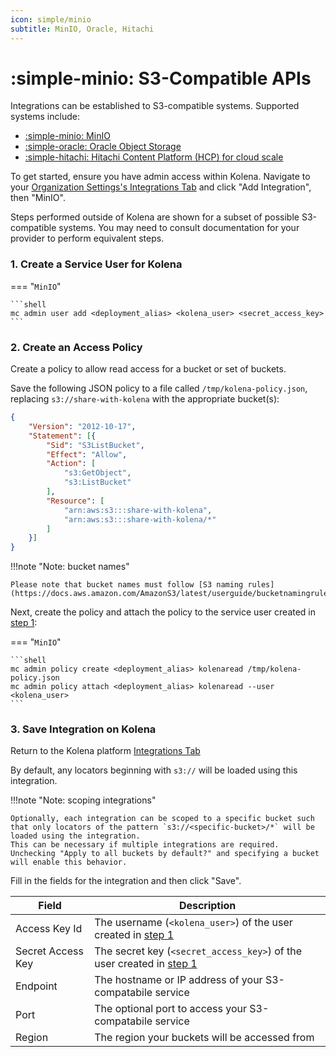 ```yaml
---
icon: simple/minio
subtitle: MinIO, Oracle, Hitachi
---
```


# :simple-minio: S3-Compatible APIs

Integrations can be established to S3-compatible systems. Supported systems include:

- [:simple-minio: MinIO](https://min.io)
- [:simple-oracle: Oracle Object Storage](https://docs.oracle.com/en-us/iaas/Content/Object/Tasks/s3compatibleapi.htm)
- [:simple-hitachi: Hitachi Content Platform (HCP) for cloud scale](https://knowledge.hitachivantara.com/Documents/Storage/HCP_for_Cloud_Scale)

To get started, ensure you have admin access within Kolena.
Navigate to your [Organization Settings's Integrations Tab](https://app.kolena.io/redirect/organization?tab=integrations) and click "Add Integration", then "MinIO".

Steps performed outside of Kolena are shown for a subset of possible S3-compatible systems.
You may need to consult documentation for your provider to perform equivalent steps.

### 1. Create a Service User for Kolena


=== "`MinIO`"

    ```shell
    mc admin user add <deployment_alias> <kolena_user> <secret_access_key>
    ```

### 2. Create an Access Policy

Create a policy to allow read access for a bucket or set of buckets.

Save the following JSON policy to a file called `/tmp/kolena-policy.json`, replacing `s3://share-with-kolena` with the appropriate bucket(s):


```json
{
    "Version": "2012-10-17",
    "Statement": [{
        "Sid": "S3ListBucket",
        "Effect": "Allow",
        "Action": [
            "s3:GetObject",
            "s3:ListBucket"
        ],
        "Resource": [
            "arn:aws:s3:::share-with-kolena",
            "arn:aws:s3:::share-with-kolena/*"
        ]
    }]
}
```

!!!note "Note: bucket names"

    Please note that bucket names must follow [S3 naming rules](https://docs.aws.amazon.com/AmazonS3/latest/userguide/bucketnamingrules.html)

Next, create the policy and attach the policy to the service user created in [step 1](#1-create-a-service-user-for-kolena):

=== "`MinIO`"

    ```shell
    mc admin policy create <deployment_alias> kolenaread /tmp/kolena-policy.json
    mc admin policy attach <deployment_alias> kolenaread --user <kolena_user>
    ```

### 3. Save Integration on Kolena

Return to the Kolena platform [Integrations Tab](https://app.kolena.io/redirect/organization?tab=integrations)

By default, any locators beginning with `s3://` will be loaded using this integration.

!!!note "Note: scoping integrations"

    Optionally, each integration can be scoped to a specific bucket such that only locators of the pattern `s3://<specific-bucket>/*` will be loaded using the integration.
    This can be necessary if multiple integrations are required.
    Unchecking "Apply to all buckets by default?" and specifying a bucket will enable this behavior.

Fill in the fields for the integration and then click "Save".

| Field | Description |
|---|---|
| Access Key Id | The username (`<kolena_user>`) of the user created in [step 1](#1-create-a-service-user-for-kolena) |
| Secret Access Key | The secret key (`<secret_access_key>`) of the user created in [step 1](#1-create-a-service-user-for-kolena) |
| Endpoint | The hostname or IP address of your S3-compatabile service |
| Port | The optional port to access your S3-compatabile service |
| Region | The region your buckets will be accessed from |
